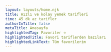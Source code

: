 ```yaml
---
layout: layouts/home.njk
title: Hızlı ve kolay yemek tarifleri
time: 45 dk az tarifler
authorInTitle: false
metaTitle: Anasayfa
highlightedTag: Favoriler ⭐
highlightedTitle: Favori tariflerden bazıları
highlightedLinkText: Tüm favorilerim
---
```

